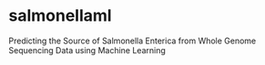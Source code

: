 # salmonellaml
Predicting the Source of Salmonella Enterica from Whole Genome Sequencing Data using Machine Learning

